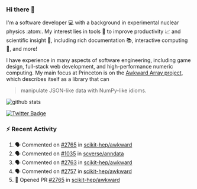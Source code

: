 ### Hi there 👋 

I'm a software developer 💻 with a background in experimental nuclear physics :atom:. My interest lies in tools :wrench: to improve productivity :chart_with_upwards_trend: and scientific insight :telescope:, including rich documentation 📚, interactive computing 🧮, and more! 

I have experience in many aspects of software engineering, including game design, full-stack web development, and high-performance numeric computing. My main focus at Princeton is on the [Awkward Array project](awkward-array.org/), which describes itself as a library that can 
> manipulate JSON-like data with NumPy-like idioms.

![github stats](https://github-readme-stats.vercel.app/api?username=agoose77&show_icons=true&hide_rank=true&hide_title=true&bg_color=30,e76445,904e95&text_color=efe3ec&icon_color=efe3ec)
<!--
**agoose77/agoose77** is a ✨ _special_ ✨ repository because its `README.md` (this file) appears on your GitHub profile.

Here are some ideas to get you started:

- 🔭 I’m currently working on ...
- 🌱 I’m currently learning ...
- 👯 I’m looking to collaborate on ...
- 🤔 I’m looking for help with ...
- 💬 Ask me about ...
- 📫 How to reach me: ...
- 😄 Pronouns: ...
- ⚡ Fun fact: ...
-->

[![Twitter Badge](https://img.shields.io/twitter/follow/agoose77?style=flat-square&logo=Twitter&logoColor=white&color=cornflowerblue)](https://twitter.com/agoose77)

### :zap: Recent Activity

<!--START_SECTION:activity-->
1. 🗣 Commented on [#2765](https://github.com/scikit-hep/awkward/pull/2765#issuecomment-1775222278) in [scikit-hep/awkward](https://github.com/scikit-hep/awkward)
2. 🗣 Commented on [#1035](https://github.com/scverse/anndata/issues/1035#issuecomment-1774750673) in [scverse/anndata](https://github.com/scverse/anndata)
3. 🗣 Commented on [#2763](https://github.com/scikit-hep/awkward/pull/2763#issuecomment-1774216256) in [scikit-hep/awkward](https://github.com/scikit-hep/awkward)
4. 🗣 Commented on [#2757](https://github.com/scikit-hep/awkward/pull/2757#issuecomment-1774215471) in [scikit-hep/awkward](https://github.com/scikit-hep/awkward)
5. 💪 Opened PR [#2765](https://github.com/scikit-hep/awkward/pull/2765) in [scikit-hep/awkward](https://github.com/scikit-hep/awkward)
<!--END_SECTION:activity-->
